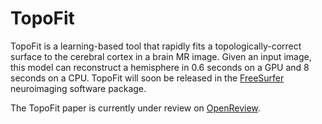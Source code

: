 # TopoFit

TopoFit is a learning-based tool that rapidly fits a topologically-correct surface to the cerebral cortex in a brain MR image. Given an input image, this model can reconstruct a hemisphere in 0.6 seconds on a GPU and 8 seconds on a CPU. TopoFit will soon be released in the [FreeSurfer](https://freesurfer.net) neuroimaging software package.

The TopoFit paper is currently under review on [OpenReview](https://openreview.net/forum?id=-JiHeZNDY3a).

